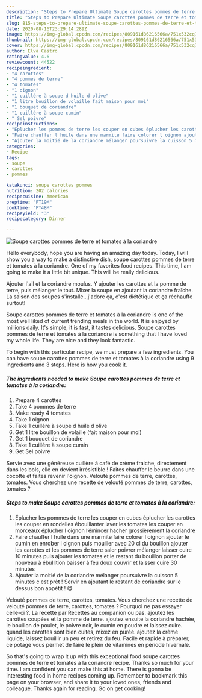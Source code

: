 ```yaml
---
description: "Steps to Prepare Ultimate Soupe carottes pommes de terre et tomates à la coriandre"
title: "Steps to Prepare Ultimate Soupe carottes pommes de terre et tomates à la coriandre"
slug: 815-steps-to-prepare-ultimate-soupe-carottes-pommes-de-terre-et-tomates-a-la-coriandre
date: 2020-08-16T23:29:14.289Z
image: https://img-global.cpcdn.com/recipes/809161d86216566a/751x532cq70/soupe-carottes-pommes-de-terre-et-tomates-a-la-coriandre-photo-principale-de-la-recette.jpg
thumbnail: https://img-global.cpcdn.com/recipes/809161d86216566a/751x532cq70/soupe-carottes-pommes-de-terre-et-tomates-a-la-coriandre-photo-principale-de-la-recette.jpg
cover: https://img-global.cpcdn.com/recipes/809161d86216566a/751x532cq70/soupe-carottes-pommes-de-terre-et-tomates-a-la-coriandre-photo-principale-de-la-recette.jpg
author: Elva Castro
ratingvalue: 4.6
reviewcount: 44522
recipeingredient:
- "4 carottes"
- "4 pommes de terre"
- "4 tomates"
- "1 oignon"
- "1 cuillère à soupe d huile d olive"
- "1 litre bouillon de volaille fait maison pour moi"
- "1 bouquet de coriandre"
- "1 cuillère à soupe cumin"
- " Sel poivre"
recipeinstructions:
- "Éplucher les pommes de terre les couper en cubes éplucher les carottes les couper en rondelles ébouillanter laver les tomates les couper en morceaux éplucher l oignon l’émincer hacher grossièrement la coriandre"
- "Faire chauffer l huile dans une marmite faire colorer l oignon ajouter le cumin en enrober l oignon puis mouiller avec 20 cl du bouillon ajouter les carottes et les pommes de terre saler poivrer mélanger laisser cuire 10 minutes puis ajouter les tomates et le restant du bouillon porter de nouveau à ébullition baisser à feu doux couvrir et laisser cuire 30 minutes"
- "Ajouter la moitié de la coriandre mélanger poursuivre la cuisson 5 minutes c est prêt ! Servir en ajoutant le restant de coriandre sur le dessus bon appétit ! 😋"
categories:
- Recipe
tags:
- soupe
- carottes
- pommes

katakunci: soupe carottes pommes 
nutrition: 202 calories
recipecuisine: American
preptime: "PT19M"
cooktime: "PT48M"
recipeyield: "3"
recipecategory: Dinner

---
```



![Soupe carottes pommes de terre et tomates à la coriandre](https://img-global.cpcdn.com/recipes/809161d86216566a/751x532cq70/soupe-carottes-pommes-de-terre-et-tomates-a-la-coriandre-photo-principale-de-la-recette.jpg)

Hello everybody, hope you are having an amazing day today. Today, I will show you a way to make a distinctive dish, soupe carottes pommes de terre et tomates à la coriandre. One of my favorites food recipes. This time, I am going to make it a little bit unique. This will be really delicious.

Ajouter l&#39;ail et la coriandre moulus. Y ajouter les carottes et la pomme de terre, puis mélanger le tout. Mixer la soupe en ajoutant la coriandre fraîche. La saison des soupes s&#39;installe…j&#39;adore ça, c&#39;est diététique et ça réchauffe surtout!

Soupe carottes pommes de terre et tomates à la coriandre is one of the most well liked of current trending meals in the world. It is enjoyed by millions daily. It's simple, it is fast, it tastes delicious. Soupe carottes pommes de terre et tomates à la coriandre is something that I have loved my whole life. They are nice and they look fantastic.


To begin with this particular recipe, we must prepare a few ingredients. You can have soupe carottes pommes de terre et tomates à la coriandre using 9 ingredients and 3 steps. Here is how you cook it.

<!--inarticleads1-->

##### The ingredients needed to make Soupe carottes pommes de terre et tomates à la coriandre:

1. Prepare 4 carottes
1. Take 4 pommes de terre
1. Make ready 4 tomates
1. Take 1 oignon
1. Take 1 cuillère à soupe d huile d olive
1. Get 1 litre bouillon de volaille (fait maison pour moi)
1. Get 1 bouquet de coriandre
1. Take 1 cuillère à soupe cumin
1. Get  Sel poivre


Servie avec une généreuse cuillère à café de crème fraiche, directement dans les bols, elle en devient irrésistible ! Faites chauffer le beurre dans une cocotte et faites revenir l&#39;oignon. Velouté pommes de terre, carottes, tomates. Vous cherchez une recette de velouté pommes de terre, carottes, tomates ? 

<!--inarticleads2-->

##### Steps to make Soupe carottes pommes de terre et tomates à la coriandre:

1. Éplucher les pommes de terre les couper en cubes éplucher les carottes les couper en rondelles ébouillanter laver les tomates les couper en morceaux éplucher l oignon l’émincer hacher grossièrement la coriandre
1. Faire chauffer l huile dans une marmite faire colorer l oignon ajouter le cumin en enrober l oignon puis mouiller avec 20 cl du bouillon ajouter les carottes et les pommes de terre saler poivrer mélanger laisser cuire 10 minutes puis ajouter les tomates et le restant du bouillon porter de nouveau à ébullition baisser à feu doux couvrir et laisser cuire 30 minutes
1. Ajouter la moitié de la coriandre mélanger poursuivre la cuisson 5 minutes c est prêt ! Servir en ajoutant le restant de coriandre sur le dessus bon appétit ! 😋


Velouté pommes de terre, carottes, tomates. Vous cherchez une recette de velouté pommes de terre, carottes, tomates ? Pourquoi ne pas essayer celle-ci ?. La recette par Recettes au companion ou pas. ajoutez les carottes coupées et la pomme de terre. ajoutez ensuite la coriandre hachée, le bouillon de poulet, le poivre noir, le cumin en poudre et laissez cuire. quand les carottes sont bien cuites, mixez en purée. ajoutez la crème liquide, laissez bouillir un peu et retirez du feu. Facile et rapide à préparer, ce potage vous permet de faire le plein de vitamines en période hivernale. 

So that's going to wrap it up with this exceptional food soupe carottes pommes de terre et tomates à la coriandre recipe. Thanks so much for your time. I am confident you can make this at home. There is gonna be interesting food in home recipes coming up. Remember to bookmark this page on your browser, and share it to your loved ones, friends and colleague. Thanks again for reading. Go on get cooking!
